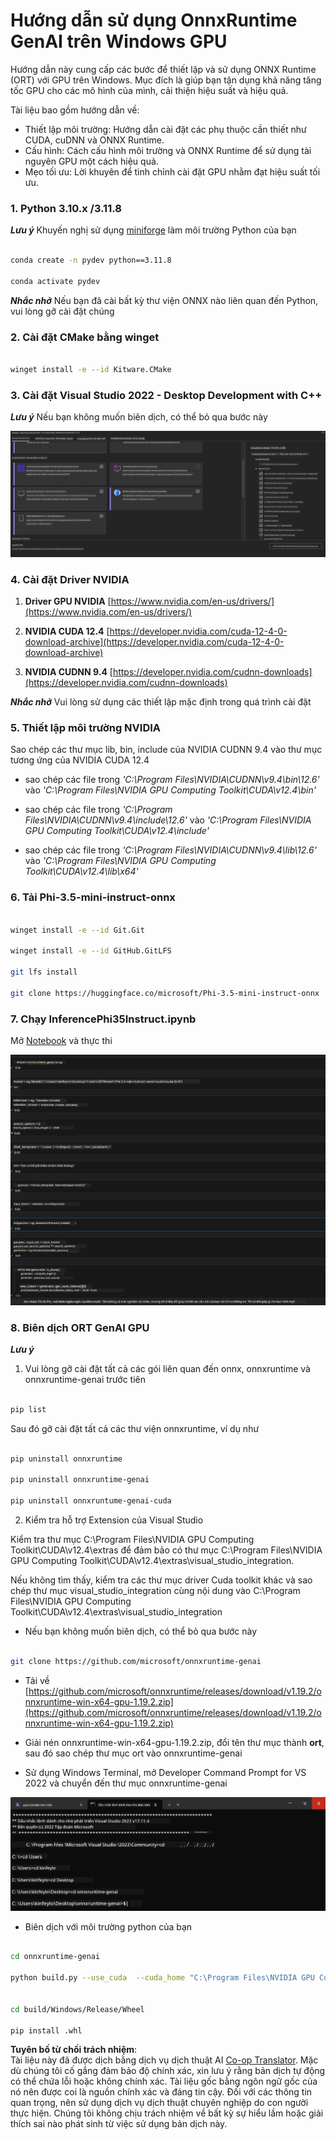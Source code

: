<!--
CO_OP_TRANSLATOR_METADATA:
{
  "original_hash": "b066fc29c1b2129df84e027cb75119ce",
  "translation_date": "2025-07-17T02:45:16+00:00",
  "source_file": "md/02.Application/01.TextAndChat/Phi3/ORTWindowGPUGuideline.md",
  "language_code": "vi"
}
-->
# **Hướng dẫn sử dụng OnnxRuntime GenAI trên Windows GPU**

Hướng dẫn này cung cấp các bước để thiết lập và sử dụng ONNX Runtime (ORT) với GPU trên Windows. Mục đích là giúp bạn tận dụng khả năng tăng tốc GPU cho các mô hình của mình, cải thiện hiệu suất và hiệu quả.

Tài liệu bao gồm hướng dẫn về:

- Thiết lập môi trường: Hướng dẫn cài đặt các phụ thuộc cần thiết như CUDA, cuDNN và ONNX Runtime.
- Cấu hình: Cách cấu hình môi trường và ONNX Runtime để sử dụng tài nguyên GPU một cách hiệu quả.
- Mẹo tối ưu: Lời khuyên để tinh chỉnh cài đặt GPU nhằm đạt hiệu suất tối ưu.

### **1. Python 3.10.x /3.11.8**

   ***Lưu ý*** Khuyến nghị sử dụng [miniforge](https://github.com/conda-forge/miniforge/releases/latest/download/Miniforge3-Windows-x86_64.exe) làm môi trường Python của bạn

   ```bash

   conda create -n pydev python==3.11.8

   conda activate pydev

   ```

   ***Nhắc nhở*** Nếu bạn đã cài bất kỳ thư viện ONNX nào liên quan đến Python, vui lòng gỡ cài đặt chúng

### **2. Cài đặt CMake bằng winget**

   ```bash

   winget install -e --id Kitware.CMake

   ```

### **3. Cài đặt Visual Studio 2022 - Desktop Development with C++**

   ***Lưu ý*** Nếu bạn không muốn biên dịch, có thể bỏ qua bước này

![CPP](../../../../../../translated_images/01.42f52a2b2aedff029e1c9beb13d2b09fcdab284ffd5fa8f3d7ac3cef5f347ad2.vi.png)

### **4. Cài đặt Driver NVIDIA**

1. **Driver GPU NVIDIA**  [https://www.nvidia.com/en-us/drivers/](https://www.nvidia.com/en-us/drivers/)

2. **NVIDIA CUDA 12.4** [https://developer.nvidia.com/cuda-12-4-0-download-archive](https://developer.nvidia.com/cuda-12-4-0-download-archive)

3. **NVIDIA CUDNN 9.4**  [https://developer.nvidia.com/cudnn-downloads](https://developer.nvidia.com/cudnn-downloads)

***Nhắc nhở*** Vui lòng sử dụng các thiết lập mặc định trong quá trình cài đặt

### **5. Thiết lập môi trường NVIDIA**

Sao chép các thư mục lib, bin, include của NVIDIA CUDNN 9.4 vào thư mục tương ứng của NVIDIA CUDA 12.4

- sao chép các file trong *'C:\Program Files\NVIDIA\CUDNN\v9.4\bin\12.6'* vào *'C:\Program Files\NVIDIA GPU Computing Toolkit\CUDA\v12.4\bin'*

- sao chép các file trong *'C:\Program Files\NVIDIA\CUDNN\v9.4\include\12.6'* vào *'C:\Program Files\NVIDIA GPU Computing Toolkit\CUDA\v12.4\include'*

- sao chép các file trong *'C:\Program Files\NVIDIA\CUDNN\v9.4\lib\12.6'* vào *'C:\Program Files\NVIDIA GPU Computing Toolkit\CUDA\v12.4\lib\x64'*

### **6. Tải Phi-3.5-mini-instruct-onnx**

   ```bash

   winget install -e --id Git.Git

   winget install -e --id GitHub.GitLFS

   git lfs install

   git clone https://huggingface.co/microsoft/Phi-3.5-mini-instruct-onnx

   ```

### **7. Chạy InferencePhi35Instruct.ipynb**

   Mở [Notebook](../../../../../../code/09.UpdateSamples/Aug/ortgpu-phi35-instruct.ipynb) và thực thi

![RESULT](../../../../../../translated_images/02.b9b06996cf7255d5e5ee19a703c4352f4a96dd7a1068b2af227eda1f3104bfa0.vi.png)

### **8. Biên dịch ORT GenAI GPU**

   ***Lưu ý*** 
   
   1. Vui lòng gỡ cài đặt tất cả các gói liên quan đến onnx, onnxruntime và onnxruntime-genai trước tiên

   ```bash

   pip list 
   
   ```

   Sau đó gỡ cài đặt tất cả các thư viện onnxruntime, ví dụ như

   ```bash

   pip uninstall onnxruntime

   pip uninstall onnxruntime-genai

   pip uninstall onnxruntume-genai-cuda
   
   ```

   2. Kiểm tra hỗ trợ Extension của Visual Studio

   Kiểm tra thư mục C:\Program Files\NVIDIA GPU Computing Toolkit\CUDA\v12.4\extras để đảm bảo có thư mục C:\Program Files\NVIDIA GPU Computing Toolkit\CUDA\v12.4\extras\visual_studio_integration.

   Nếu không tìm thấy, kiểm tra các thư mục driver Cuda toolkit khác và sao chép thư mục visual_studio_integration cùng nội dung vào C:\Program Files\NVIDIA GPU Computing Toolkit\CUDA\v12.4\extras\visual_studio_integration

   - Nếu bạn không muốn biên dịch, có thể bỏ qua bước này

   ```bash

   git clone https://github.com/microsoft/onnxruntime-genai

   ```

   - Tải về [https://github.com/microsoft/onnxruntime/releases/download/v1.19.2/onnxruntime-win-x64-gpu-1.19.2.zip](https://github.com/microsoft/onnxruntime/releases/download/v1.19.2/onnxruntime-win-x64-gpu-1.19.2.zip)

   - Giải nén onnxruntime-win-x64-gpu-1.19.2.zip, đổi tên thư mục thành **ort**, sau đó sao chép thư mục ort vào onnxruntime-genai

   - Sử dụng Windows Terminal, mở Developer Command Prompt for VS 2022 và chuyển đến thư mục onnxruntime-genai

![RESULT](../../../../../../translated_images/03.b83ce473d5ff9b9b94670a1b26fdb66a05320d534cbee2762f64e52fd12ef9c9.vi.png)

   - Biên dịch với môi trường python của bạn

   ```bash

   cd onnxruntime-genai

   python build.py --use_cuda  --cuda_home "C:\Program Files\NVIDIA GPU Computing Toolkit\CUDA\v12.4" --config Release
 

   cd build/Windows/Release/Wheel

   pip install .whl

   ```

**Tuyên bố từ chối trách nhiệm**:  
Tài liệu này đã được dịch bằng dịch vụ dịch thuật AI [Co-op Translator](https://github.com/Azure/co-op-translator). Mặc dù chúng tôi cố gắng đảm bảo độ chính xác, xin lưu ý rằng bản dịch tự động có thể chứa lỗi hoặc không chính xác. Tài liệu gốc bằng ngôn ngữ gốc của nó nên được coi là nguồn chính xác và đáng tin cậy. Đối với các thông tin quan trọng, nên sử dụng dịch vụ dịch thuật chuyên nghiệp do con người thực hiện. Chúng tôi không chịu trách nhiệm về bất kỳ sự hiểu lầm hoặc giải thích sai nào phát sinh từ việc sử dụng bản dịch này.